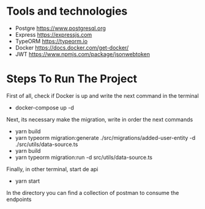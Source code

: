 # Tools and technologies
* Postgre https://www.postgresql.org
* Express https://expressjs.com
* TypeORM https://typeorm.io
* Docker https://docs.docker.com/get-docker/
* JWT https://www.npmjs.com/package/jsonwebtoken


# Steps To Run The Project

First of all,  check if Docker is up and write the next command in the terminal 
* docker-compose up -d

Next, its necessary make the migration, write in order the next commands 

* yarn build
* yarn typeorm migration:generate ./src/migrations/added-user-entity -d ./src/utils/data-source.ts 
* yarn build
* yarn typeorm migration:run -d src/utils/data-source.ts

Finally, in other terminal, start de api

* yarn start

In the directory you can find a collection of postman to consume the endpoints


